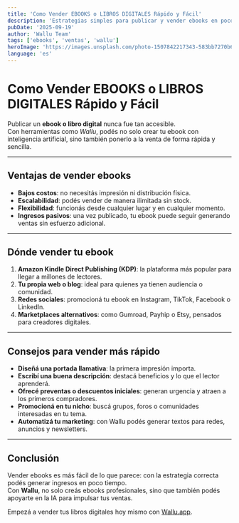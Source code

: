 ```yaml
---
title: 'Como Vender EBOOKS o LIBROS DIGITALES Rápido y Fácil'
description: 'Estrategias simples para publicar y vender ebooks en poco tiempo con Wallu.'
pubDate: '2025-09-19'
author: 'Wallu Team'
tags: ['ebooks', 'ventas', 'wallu']
heroImage: 'https://images.unsplash.com/photo-1507842217343-583bb7270b66?w=800&h=400&fit=crop'
language: 'es'
---
```


# Como Vender EBOOKS o LIBROS DIGITALES Rápido y Fácil

Publicar un **ebook o libro digital** nunca fue tan accesible.  
Con herramientas como *Wallu*, podés no solo crear tu ebook con inteligencia artificial, sino también ponerlo a la venta de forma rápida y sencilla.  

---

## Ventajas de vender ebooks

- **Bajos costos**: no necesitás impresión ni distribución física.  
- **Escalabilidad**: podés vender de manera ilimitada sin stock.  
- **Flexibilidad**: funcionás desde cualquier lugar y en cualquier momento.  
- **Ingresos pasivos**: una vez publicado, tu ebook puede seguir generando ventas sin esfuerzo adicional.  

---

## Dónde vender tu ebook

1. **Amazon Kindle Direct Publishing (KDP)**: la plataforma más popular para llegar a millones de lectores.  
2. **Tu propia web o blog**: ideal para quienes ya tienen audiencia o comunidad.  
3. **Redes sociales**: promocioná tu ebook en Instagram, TikTok, Facebook o LinkedIn.  
4. **Marketplaces alternativos**: como Gumroad, Payhip o Etsy, pensados para creadores digitales.  

---

## Consejos para vender más rápido

- **Diseñá una portada llamativa**: la primera impresión importa.  
- **Escribí una buena descripción**: destacá beneficios y lo que el lector aprenderá.  
- **Ofrecé preventas o descuentos iniciales**: generan urgencia y atraen a los primeros compradores.  
- **Promocioná en tu nicho**: buscá grupos, foros o comunidades interesadas en tu tema.  
- **Automatizá tu marketing**: con Wallu podés generar textos para redes, anuncios y newsletters.  

---

## Conclusión

Vender ebooks es más fácil de lo que parece: con la estrategia correcta podés generar ingresos en poco tiempo.  
Con **Wallu**, no solo creás ebooks profesionales, sino que también podés apoyarte en la IA para impulsar tus ventas.  

Empezá a vender tus libros digitales hoy mismo con [Wallu.app](https://wallu.app).
